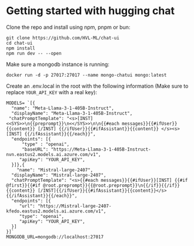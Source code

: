 # Getting started with hugging chat

Clone the repo and install using npm, pnpm or bun: 

```
git clone https://github.com/HVL-ML/chat-ui
cd chat-ui
npm install
npm run dev -- --open
```

Make sure a mongodb instance is running:

```
docker run -d -p 27017:27017 --name mongo-chatui mongo:latest
```

Create an .env.local in the root with the following information (Make sure to replace `YOUR_API_KEY` with a real key):

```env
MODELS= `[{
  "name": "Meta-Llama-3-1-405B-Instruct",
  "displayName": "Meta-Llama-3-1-405B-Instruct",
 "chatPromptTemplate": "<s>[INST] <<SYS>>\n{{preprompt}}\n<</SYS>>\n\n{{#each messages}}{{#ifUser}}{{content}} [/INST] {{/ifUser}}{{#ifAssistant}}{{content}} </s><s>[INST] {{/ifAssistant}}{{/each}}",
  "endpoints": [{
      "type" : "openai",
      "baseURL": "https://Meta-Llama-3-1-405B-Instruct-nvn.eastus2.models.ai.azure.com/v1",
     "apiKey": "YOUR_API_KEY",
  }]},{
    "name": "Mistral-large-2407",
  "displayName": "Mistral-large-2407",
  "chatPromptTemplate": "<s>{{#each messages}}{{#ifUser}}[INST] {{#if @first}}{{#if @root.preprompt}}{{@root.preprompt}}\n{{/if}}{{/if}} {{content}} [/INST]{{/ifUser}}{{#ifAssistant}}{{content}}</s> {{/ifAssistant}}{{/each}}",
  "endpoints": [{
     "url": "https://Mistral-large-2407-kfedo.eastus2.models.ai.azure.com/v1",
     "type": "openai",
     "apiKey": "YOUR_API_KEY",
  }]
}]`
MONGODB_URL=mongodb://localhost:27017
```